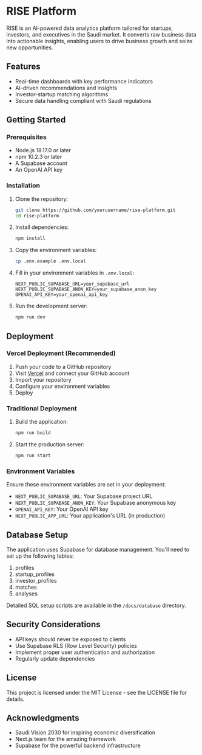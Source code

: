 # RISE Platform

RISE is an AI-powered data analytics platform tailored for startups, investors, and executives in the Saudi market. It converts raw business data into actionable insights, enabling users to drive business growth and seize new opportunities.

## Features

- Real-time dashboards with key performance indicators
- AI-driven recommendations and insights
- Investor-startup matching algorithms
- Secure data handling compliant with Saudi regulations

## Getting Started

### Prerequisites

- Node.js 18.17.0 or later
- npm 10.2.3 or later
- A Supabase account
- An OpenAI API key

### Installation

1. Clone the repository:
   ```bash
   git clone https://github.com/yourusername/rise-platform.git
   cd rise-platform
   ```

2. Install dependencies:
   ```bash
   npm install
   ```

3. Copy the environment variables:
   ```bash
   cp .env.example .env.local
   ```

4. Fill in your environment variables in `.env.local`:
   ```
   NEXT_PUBLIC_SUPABASE_URL=your_supabase_url
   NEXT_PUBLIC_SUPABASE_ANON_KEY=your_supabase_anon_key
   OPENAI_API_KEY=your_openai_api_key
   ```

5. Run the development server:
   ```bash
   npm run dev
   ```

## Deployment

### Vercel Deployment (Recommended)

1. Push your code to a GitHub repository
2. Visit [Vercel](https://vercel.com) and connect your GitHub account
3. Import your repository
4. Configure your environment variables
5. Deploy

### Traditional Deployment

1. Build the application:
   ```bash
   npm run build
   ```

2. Start the production server:
   ```bash
   npm run start
   ```

### Environment Variables

Ensure these environment variables are set in your deployment:

- `NEXT_PUBLIC_SUPABASE_URL`: Your Supabase project URL
- `NEXT_PUBLIC_SUPABASE_ANON_KEY`: Your Supabase anonymous key
- `OPENAI_API_KEY`: Your OpenAI API key
- `NEXT_PUBLIC_APP_URL`: Your application's URL (in production)

## Database Setup

The application uses Supabase for database management. You'll need to set up the following tables:

1. profiles
2. startup_profiles
3. investor_profiles
4. matches
5. analyses

Detailed SQL setup scripts are available in the `/docs/database` directory.

## Security Considerations

- API keys should never be exposed to clients
- Use Supabase RLS (Row Level Security) policies
- Implement proper user authentication and authorization
- Regularly update dependencies

## License

This project is licensed under the MIT License - see the LICENSE file for details.

## Acknowledgments

- Saudi Vision 2030 for inspiring economic diversification
- Next.js team for the amazing framework
- Supabase for the powerful backend infrastructure 